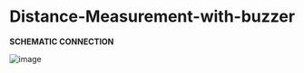 # Distance-Measurement-with-buzzer

**SCHEMATIC CONNECTION**



![image](https://github.com/Sakshi-2707/-Distance-Measurement-with-buzzer/assets/127045654/ccc07b7c-5423-4b62-86e1-680a9e6faf08)
